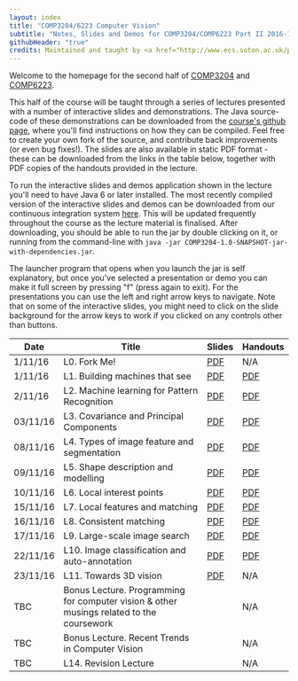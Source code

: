```yaml
---
layout: index
title: "COMP3204/6223 Computer Vision"
subtitle: "Notes, Slides and Demos for COMP3204/COMP6223 Part II 2016-17"
githubHeader: "true"
credits: Maintained and taught by <a href="http://www.ecs.soton.ac.uk/people/jsh2">Dr Jonathon Hare</a> (<a href="https://github.com/jonhare">jonhare</a>)
---
```


Welcome to the homepage for the second half of [COMP3204](https://secure.ecs.soton.ac.uk/module/COMP3204) and [COMP6223](https://secure.ecs.soton.ac.uk/module/COMP6223).

This half of the course will be taught through a series of lectures presented with a number of interactive slides and demonstrations. The Java source-code of these demonstrations can be downloaded from the [course's github page](http://github.com/jonhare/COMP3204), where you'll find instructions on how they can be compiled. Feel free to create your own fork of the source, and contribute back improvements (or even bug fixes!). The slides are also available in static PDF format - these can be downloaded from the links in the table below, together with PDF copies of the handouts provided in the lecture.

To run the interactive slides and demos application shown in the lecture you'll need to have Java 6 or later installed. The most recently compiled version of the interactive slides and demos can be downloaded from our continuous integration system [here](http://jenkins.ecs.soton.ac.uk/job/COMP3204/lastSuccessfulBuild/artifact/app/target/COMP3204-1.0-SNAPSHOT-jar-with-dependencies.jar). This will be updated frequently throughout the course as the lecture material is finalised. After downloading, you should be able to run the jar by double clicking on it, or running from the command-line with `java -jar COMP3204-1.0-SNAPSHOT-jar-with-dependencies.jar`. 

The launcher program that opens when you launch the jar is self explanatory, but once you've selected a presentation or demo you can make it full screen by pressing "f" (press again to exit). For the presentations you can use the left and right arrow keys to navigate. Note that on some of the interactive slides, you might need to click on the slide background for the arrow keys to work if you clicked on any controls other than buttons.

Date     | Title        | Slides                             | Handouts
---------| ------------ | ---------------------------------- | ---------
1/11/16 | L0. Fork Me! | [PDF](./lectures/pdf/L0-forkme.pdf) | N/A
1/11/16 | L1. Building machines that see | [PDF](./lectures/pdf/L1-machines-that-see.pdf) | [PDF](./handouts/pdf/L1-machines-that-see.pdf)
2/11/16 | L2. Machine learning for Pattern Recognition | [PDF](./lectures/pdf/L2-machine-learning.pdf) | [PDF](./handouts/pdf/L2-machine-learning.pdf)
03/11/16 | L3. Covariance and Principal Components | [PDF](./lectures/pdf/L3-covariance.pdf) | [PDF](./handouts/pdf/L3-covariance.pdf)
08/11/16 | L4. Types of image feature and segmentation | [PDF](./lectures/pdf/L4-imagefeatures.pdf) | [PDF](./handouts/pdf/L4-imagefeatures.pdf)
09/11/16 | L5. Shape description and modelling | [PDF](./lectures/pdf/L5-shapedescription.pdf) | [PDF](./handouts/pdf/L5-shapedescription.pdf)
10/11/16 | L6. Local interest points | [PDF](./lectures/pdf/L6-interestpoints.pdf) | [PDF](./handouts/pdf/L6-interestpoints.pdf)
15/11/16 | L7. Local features and matching | [PDF](./lectures/pdf/L7-matching.pdf) | [PDF](./handouts/pdf/L7-matching.pdf)
16/11/16 | L8. Consistent matching | [PDF](./lectures/pdf/L8-consistency.pdf) | [PDF](./handouts/pdf/L8-consistency.pdf)
17/11/16 | L9. Large-scale image search | [PDF](./lectures/pdf/L9-imagesearch.pdf) | [PDF](./handouts/pdf/L9-imagesearch.pdf)
22/11/16 | L10. Image classification and auto-annotation | [PDF](./lectures/pdf/L10-classification.pdf) | [PDF](./handouts/pdf/L10-classification.pdf)
23/11/16 | L11. Towards 3D vision | [PDF](./lectures/pdf/L11-towards3d.pdf) | N/A |
TBC | Bonus Lecture. Programming for computer vision & other musings related to the coursework | | N/A |
TBC | Bonus Lecture. Recent Trends in Computer Vision | | N/A |
TBC   | L14. Revision Lecture |  | N/A |
